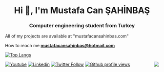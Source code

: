 <h1 align="center">Hi 👋, I'm Mustafa Can ŞAHİNBAŞ</h1>
<h3 align="center">Computer engineering student from Turkey</h3>
   
   
   All of my projects are available at "mustafacansahinbas.com"
   
   How to reach me **mustafacansahinbas@hotmail.com**
   
   [![Top Langs](https://github-readme-stats.vercel.app/api/top-langs/?username=RubyWallby&layout=compact)](https://github.com/RubyWallby)
<p> <img align="right" src="https://github-readme-stats.vercel.app/api?username=RubyWallby&show_icons=true&theme=algolia" ;"alt="RubyWallby" /></p>
<p align="right">
  
   [![Youtube](https://img.shields.io/static/v1?label=&message=Youtube&color=red)](https://www.youtube.com/channel/UCYgBiFaOYnJ_QYJvgNXAiEw)
   [![Linkedin](https://img.shields.io/badge/-Mustafa%20Can%20ŞAHİNBAŞ-blue?style=flat-square&logo=Linkedin&logoColor=white&link=https://www.linkedin.com/in/mustafa-can-%C5%9Fahinba%C5%9F-b736361a7)](https://www.linkedin.com/in/mustafa-can-%C5%9Fahinba%C5%9F-b736361a7)
   [![Twitter Follow](https://img.shields.io/twitter/follow/mcansahinbas_?style=social)](https://www.twitter.com/mcansahinbas)
   [![Github profile views](https://gpvc.arturio.dev/RubyWallby)](https://mustafacansahinbas.com) 
